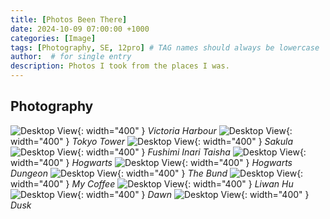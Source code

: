 ```yaml
---
title: [Photos Been There]
date: 2024-10-09 07:00:00 +1000
categories: [Image]
tags: [Photography, SE, 12pro] # TAG names should always be lowercase
author:  # for single entry
description: Photos I took from the places I was.
---
```

## Photography

![Desktop View](/assets/img/Photography/01.JPG){: width="400" }
_Victoria Harbour_
![Desktop View](/assets/img/Photography/02.JPG){: width="400" }
_Tokyo Tower_
![Desktop View](/assets/img/Photography/03.JPG){: width="400" }
_Sakula_
![Desktop View](/assets/img/Photography/04.JPG){: width="400" }
_Fushimi Inari Taisha_
![Desktop View](/assets/img/Photography/05.JPG){: width="400" }
_Hogwarts_
![Desktop View](/assets/img/Photography/06.JPG){: width="400" }
_Hogwarts Dungeon_
![Desktop View](/assets/img/Photography/07.JPG){: width="400" }
_The Bund_
![Desktop View](/assets/img/Photography/08.jgp){: width="400" }
_My Coffee_
![Desktop View](/assets/img/Photography/09.jpg){: width="400" }
_Liwan Hu_
![Desktop View](/assets/img/Photography/10.jpg){: width="400" }
_Dawn_
![Desktop View](/assets/img/Photography/11.jpg){: width="400" }
_Dusk_